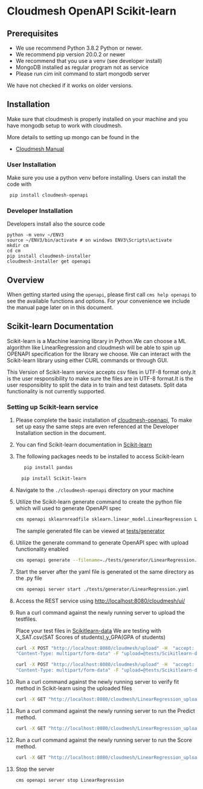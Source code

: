 # Cloudmesh OpenAPI Scikit-learn 

## Prerequisites

* We use recommend Python 3.8.2 Python or newer.
* We recommend pip version 20.0.2 or newer
* We recommend that you use a venv (see developer install)
* MongoDB installed as regular program not as service
* Please run cim init command to start mongodb server

We have not checked if it works on older versions.

## Installation

Make sure that cloudmesh is properly installed on your machine and you
have mongodb setup to work with cloudmesh.

More details to setting up mongo can be found in the

* [Cloudmesh Manual](https://cloudmesh.github.io/cloudmesh-manual/installation/install.html)

###  User Installation

Make sure you use a python venv before installing. Users can install the
code with

```bash
 pip install cloudmesh-openapi
```


### Developer Installation

Developers install also the source code

```
python -m venv ~/ENV3
source ~/ENV3/bin/activate # on windows ENV3\Scripts\activate
mkdir cm
cd cm
pip install cloudmesh-installer
cloudmesh-installer get openapi 
```

## Overview

When getting started using the `openapi`, please first call `cms help
openapi` to see the available functions and options. For your
convenience we include the manual page later on in this document.


## Scikit-learn Documentation

Scikit-learn is a Machine learning library in Python.We can choose a ML algorithm like LinearRegression and cloudmesh
will be able to spin up OPENAPI specification for the library we choose.
We can interact with the Scikit-learn library using either CURL commands or through GUI.

This Version of Scikit-learn service accepts csv files in UTF-8 format only.It is the user responsibility to make
sure the files are in UTF-8 format.It is the user responsiblity to split the data in to train and test datasets.
Split data functionality is not currently supported.

### Setting up Scikit-learn service

1. Please complete the basic installation of  [cloudmesh-openapi](https://github.com/cloudmesh/cloudmesh-openapi),
   To make set up easy the same steps are even referenced at the Developer Installation section in the document.

2. You can find Scikit-learn documentation in [Scikit-learn](https://scikit-learn.org/dev/modules/classes.html)

3. The following packages needs to be installed to access Scikit-learn

    ```bash
       pip install pandas
    ```
    ```bash
      pip install Scikit-learn
    ```

4. Navigate to the `./cloudmesh-openapi` directory on your machine

5. Utilize the Scikit-learn generate command to create the python file which will used to generate OpenAPI spec

    ```bash
    cms openapi sklearnreadfile sklearn.linear_model.LinearRegression Linregpytest
    ```
     
    The sample generated file can be viewed at [tests/generator](https://github.com/cloudmesh/cloudmesh-openapi/tree/master/tests/generator)
    
6. Utilize the generate command to generate OpenAPI spec with upload functionality enabled
     
    ```bash
    cms openapi generate --filename=./tests/generator/LinearRegression.py --all_functions --enable_upload
    ```

7. Start the server after the yaml file is generated ot the same directory as the .py file
    
    ```bash
    cms openapi server start ./tests/generator/LinearRegression.yaml
    ```
   
8. Access the REST service using [http://localhost:8080/cloudmesh/ui/](http://localhost:8080/cloudmesh/ui/)

9. Run a curl command against the newly running server to upload the testfiles.

    Place your test files in [Scikitlearn-data](https://github.com/cloudmesh/cloudmesh-openapi/tree/master/tests/Scikitlearn-data)
    We are testing with X_SAT.csv(SAT Scores of students),y_GPA(GPA of students)
   
    ```bash
    curl -X POST "http://localhost:8080/cloudmesh/upload" -H  "accept: text/plain" -H 
    "Content-Type: multipart/form-data" -F "upload=@tests/Scikitlearn-data/X_SAT.csv;type=text/csv"
    ```

    ```bash
    curl -X POST "http://localhost:8080/cloudmesh/upload" -H  "accept: text/plain" -H  
    "Content-Type: multipart/form-data" -F "upload=@tests/Scikitlearn-data/y_GPA.csv;type=text/csv"
    ```
   
10. Run a curl command against the newly running server to verify fit method in Scikit-learn  using the uploaded files

    ```bash
    curl -X GET "http://localhost:8080/cloudmesh/LinearRegression_upload-enabled/fit?X=X_SAT&y=y_GPA" -H "accept: */*"
    ```
 
11. Run a curl command against the newly running server to run the Predict method.
    
    ```bash
    curl -X GET "http://localhost:8080/cloudmesh/LinearRegression_upload-enabled/predict?X=X_SAT" -H "accept: text/plain"
    ```
    
12. Run a curl command against the newly running server to run the Score method.

    ```bash
    curl -X GET "http://localhost:8080/cloudmesh/LinearRegression_upload-enabled/score?X=X_SAT&y=y_GPA" -H "accept: text/plain"   
    ```
    
13. Stop the server

    ```bash
    cms openapi server stop LinearRegression
    ```



